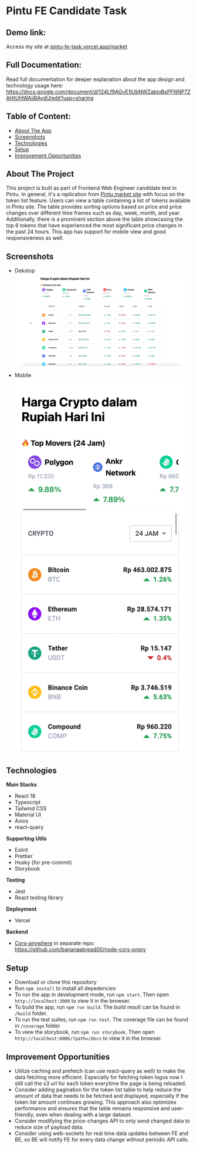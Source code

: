 # Pintu FE Candidate Task

## Demo link:

Access my site at [pintu-fe-task.vercel.app/market](https://pintu-fe-task.vercel.app/market)

## Full Documentation:

Read full documentation for deeper explanation about the app design and technology usage here:
https://docs.google.com/document/d/124Lf9AGvE1jUbNWZabioBsPFNNP7ZAHtUHWAiiBAydU/edit?usp=sharing

## Table of Content:

- [About The App](#about-the-app)
- [Screenshots](#screenshots)
- [Technologies](#technologies)
- [Setup](#setup)
- [Improvement Opportunities](#improvement)

## About The Project

This project is built as part of Frontend Web Engineer candidate test in Pintu. In general, it's a replication from [Pintu market site](https://pintu.co.id/market) with focus on the token list feature. Users can view a table containing a list of tokens available in Pintu site. The table provides sorting options based on price and price changes over different time frames such as day, week, month, and year. Additionally, there is a prominent section above the table showcasing the top 6 tokens that have experienced the most significant price changes in the past 24 hours. This app has support for mobile view and good responsiveness as well.

## Screenshots

- Dekstop
  ![Market Dekstop](/docs/screenshots/market_dekstop.png)

- Mobile
  ![Market Mobile](/docs/screenshots/market_mobile.png)

## Technologies

**Main Stacks**

- React 18
- Typescript
- Tailwind CSS
- Material UI
- Axios
- react-query

**Supporting Utils**

- Eslint
- Prettier
- Husky (for pre-commit)
- Storybook

**Testing**

- Jest
- React testing library

**Deployment**

- Vercel

**Backend**

- [Cors-anywhere](https://www.npmjs.com/package/cors-anywhere) in separate repo: https://github.com/bananaabread00/node-cors-proxy

## Setup

- Download or clone this repository
- Run `npm install` to install all depedencies
- To run the app in development mode, run `npm start`.
  Then open `http://localhost:3000` to view it in the browser.
- To build the app, run `npm run build`.
  The build result can be found in `/build` folder.
- To run the test suites, run `npm run test`.
  The coverage file can be found in `/coverage` folder.
- To view the storybook, run `npm run storybook`.
  Then open `http://localhost:6006/?path=/docs` to view it in the browser.

## Improvement Opportunities

- Utilize caching and prefetch (can use react-query as well) to make the data fetching more efficient. Especially for fetching token logos now I still call the s3 url for each token everytime the page is being reloaded.
- Consider adding pagination for the token list table to help reduce the amount of data that needs to be fetched and displayed, especially if the token list amount continues growing. This approach also optimizes performance and ensures that the table remains responsive and user-friendly, even when dealing with a large dataset.
- Consider modifying the price-changes API to only send changed data to reduce size of payload data.
- Consider using web-sockets for real time data updates between FE and BE, so BE will notify FE for every data change without periodic API calls.
